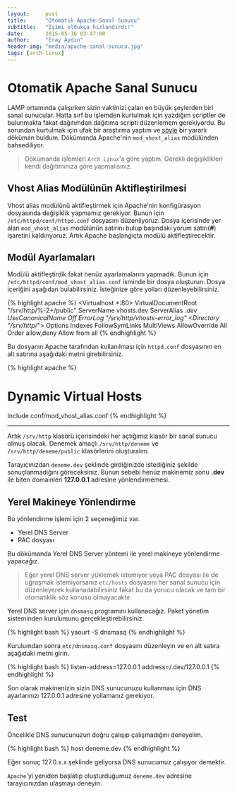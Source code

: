 ```yaml
---
layout:     post
title:      "Otomatik Apache Sanal Sunucu"
subtitle:   "İşimi oldukça hızlandırdı!"
date:       2015-05-16 03:47:00
author:     "Eray Aydın"
header-img: "media/apache-sanal-sunucu.jpg"
tags: [arch-linux]
---
```


Otomatik Apache Sanal Sunucu
=========================

LAMP ortamında çalışırken sizin vaktinizi çalan en büyük şeylerden biri sanal sunucular. Hatta sırf bu işlemden kurtulmak için yazdığım scriptler de bulunmakta fakat dağıtımdan dağıtıma scripti düzenlemem gerekiyordu. Bu sorundan kurtulmak için ufak bir araştırma yaptım ve [şöyle](http://akrabat.com/automatic-apache-vhosts/) bir yararlı döküman buldum. Dökümanda Apache'nin  `mod_vhost_alias` modülünden bahsediliyor. 

> Dökümanda işlemleri `Arch Linux`'a göre yaptım. Gerekli değişiklikleri kendi dağıtımınıza göre yapmalısınız.

## Vhost Alias Modülünün Aktifleştirilmesi
Vhost alias modülünü aktifleştirmek için Apache'nin konfigürasyon dosyasında değişiklik yapmamız gerekiyor. Bunun için `/etc/httpd/conf/httpd.conf` dosyasını düzenliyoruz. Dosya içerisinde yer alan `mod_vhost_alias` modülünün satırını bulup başındaki yorum satırı(**#**) işaretini kaldırıyoruz. Artık Apache başlangıçta modülü aktifleştirecektir.

## Modül Ayarlamaları
Modülü aktifleştirdik fakat henüz ayarlamalarını yapmadık. Bunun için `/etc/httpd/conf/mod_vhost_alias.conf` isminde bir dosya oluşturun. Dosya içeriğini aşağıdan bulabilirsiniz. İsteğinize göre yolları düzenleyebilirsiniz.

{% highlight apache %}
<Virtualhost *:80>
    VirtualDocumentRoot "/srv/http/%-2+/public"
    ServerName vhosts.dev
    ServerAlias *.dev
    UseCanonicalName Off
    ErrorLog "/srv/http/vhosts-error_log"
    <Directory "/srv/http/*">
        Options Indexes FollowSymLinks MultiViews
        AllowOverride All
        Order allow,deny
        Allow from all
    </Directory>
</Virtualhost>
{% endhighlight %}

Bu dosyanın Apache tarafından kullanılması için `httpd.conf` dosyasının en alt satırına aşağıdaki metni girebilirsiniz.

{% highlight apache %}
# Dynamic Virtual Hosts
Include conf/mod_vhost_alias.conf
{% endhighlight %}

-----------------

Artık `/srv/http` klasörü içerisindeki her açtığımız klasör bir sanal sunucu olmuş olacak. Denemek amaçlı `/srv/http/deneme` ve `/srv/http/deneme/public` klasörlerini oluşturalım.

Tarayıcınızdan `deneme.dev` şeklinde girdiğinizde istediğiniz şekilde sonuçlanmadığını göreceksiniz. Bunun sebebi henüz makinemiz sonu **.dev** ile biten domainleri **127.0.0.1** adresine yönlendirmemesi. 

## Yerel Makineye Yönlendirme

Bu yönlendirme işlemi için 2 seçeneğimiz var. 

- Yerel DNS Server
- PAC dosyası

Bu dökümanda Yerel DNS Server yöntemi ile yerel makineye yönlendirme yapacağız. 

> Eğer yerel DNS server yüklemek istemiyor veya PAC dosyası ile de uğraşmak istemiyorsanız `etc/hosts` dosyasını her sanal sunucu için düzenleyerek kullanadabilirsiniz fakat bu da yorucu olacak ve tam bir otomatiklik söz konusu olmayacaktır.

Yerel DNS server için `dnsmasq` programını kullanacağız. Paket yönetim sisteminden kurulumunu gerçekleştirebilirsiniz.

{% highlight bash %}
yaourt -S dnsmasq
{% endhighlight %}

Kurulumdan sonra `etc/dnsmasq.conf` dosyasını düzenleyin ve en alt satıra aşağıdaki metni girin.

{% highlight bash %}
listen-address=127.0.0.1
address=/.dev/127.0.0.1
{% endhighlight %}

Son olarak makinenizin sizin DNS sunucunuzu kullanması için DNS ayarlarınızı 127.0.0.1 adresine yollamanız gerekiyor.

## Test

Öncelikle DNS sunucunuzun doğru çalışıp çalışmadığını deneyelim.

{% highlight bash %}
host deneme.dev
{% endhighlight %}

Eğer sonuç 127.0.x.x şeklinde geliyorsa DNS sunucumuz çalışıyor demektir.

`Apache`'yi yeniden başlatıp oluşturduğumuz `deneme.dev` adresine tarayıcınızdan ulaşmayı deneyin.
